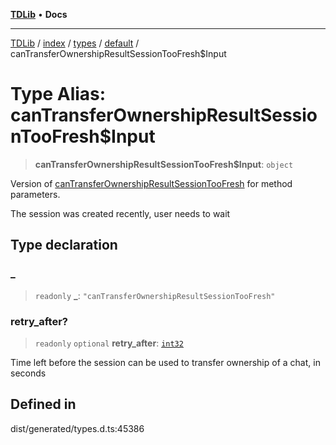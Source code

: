 [**TDLib**](../../../../../../README.md) • **Docs**

***

[TDLib](../../../../../../modules.md) / [index](../../../../../README.md) / [types](../../../README.md) / [default](../README.md) / canTransferOwnershipResultSessionTooFresh$Input

# Type Alias: canTransferOwnershipResultSessionTooFresh$Input

> **canTransferOwnershipResultSessionTooFresh$Input**: `object`

Version of [canTransferOwnershipResultSessionTooFresh](canTransferOwnershipResultSessionTooFresh.md) for method parameters.

The session was created recently, user needs to wait

## Type declaration

### \_

> `readonly` **\_**: `"canTransferOwnershipResultSessionTooFresh"`

### retry\_after?

> `readonly` `optional` **retry\_after**: [`int32`](int32.md)

Time left before the session can be used to transfer ownership of a chat, in seconds

## Defined in

dist/generated/types.d.ts:45386
